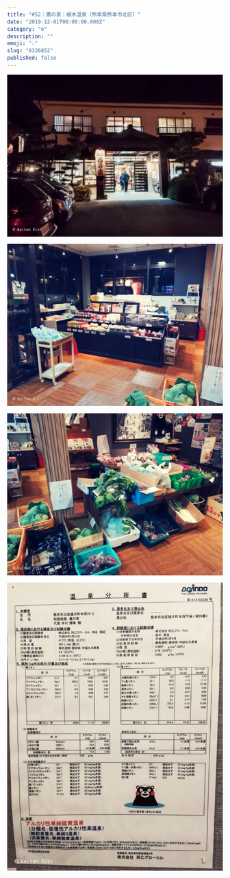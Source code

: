 ```yaml
---
title: "#52｜鷹の家｜植木温泉（熊本県熊本市北区）"
date: "2019-12-01T00:00:00.000Z"
category: "o"
description: ""
emoji: "♨️"
slug: "8326852"
published: false
---
```


![♨](01.jpg)

![♨](02.jpg)

![♨](03.jpg)

![♨](04.jpg)
